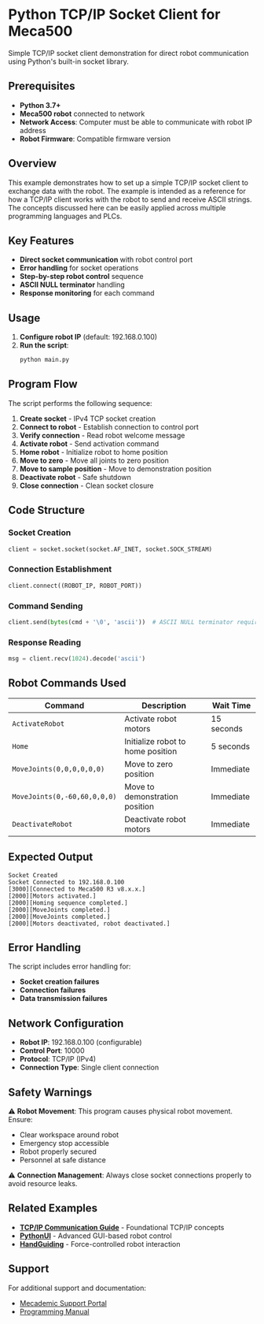 # Python TCP/IP Socket Client for Meca500

Simple TCP/IP socket client demonstration for direct robot communication using Python's built-in socket library.

## Prerequisites

- **Python 3.7+**
- **Meca500 robot** connected to network
- **Network Access**: Computer must be able to communicate with robot IP address
- **Robot Firmware**: Compatible firmware version

## Overview

This example demonstrates how to set up a simple TCP/IP socket client to exchange data with the robot. The example is intended as a reference for how a TCP/IP client works with the robot to send and receive ASCII strings. The concepts discussed here can be easily applied across multiple programming languages and PLCs.

## Key Features

- **Direct socket communication** with robot control port
- **Error handling** for socket operations
- **Step-by-step robot control** sequence
- **ASCII NULL terminator** handling
- **Response monitoring** for each command

## Usage

1. **Configure robot IP** (default: 192.168.0.100)
2. **Run the script**:
   ```bash
   python main.py
   ```

## Program Flow

The script performs the following sequence:

1. **Create socket** - IPv4 TCP socket creation
2. **Connect to robot** - Establish connection to control port
3. **Verify connection** - Read robot welcome message
4. **Activate robot** - Send activation command
5. **Home robot** - Initialize robot to home position
6. **Move to zero** - Move all joints to zero position
7. **Move to sample position** - Move to demonstration position
8. **Deactivate robot** - Safe shutdown
9. **Close connection** - Clean socket closure

## Code Structure

### Socket Creation
```python
client = socket.socket(socket.AF_INET, socket.SOCK_STREAM)
```

### Connection Establishment
```python
client.connect((ROBOT_IP, ROBOT_PORT))
```

### Command Sending
```python
client.send(bytes(cmd + '\0', 'ascii'))  # ASCII NULL terminator required
```

### Response Reading
```python
msg = client.recv(1024).decode('ascii')
```

## Robot Commands Used

| Command | Description | Wait Time |
|---------|-------------|-----------|
| `ActivateRobot` | Activate robot motors | 15 seconds |
| `Home` | Initialize robot to home position | 5 seconds |
| `MoveJoints(0,0,0,0,0,0)` | Move to zero position | Immediate |
| `MoveJoints(0,-60,60,0,0,0)` | Move to demonstration position | Immediate |
| `DeactivateRobot` | Deactivate robot motors | Immediate |

## Expected Output

```
Socket Created
Socket Connected to 192.168.0.100
[3000][Connected to Meca500 R3 v8.x.x.]
[2000][Motors activated.]
[2000][Homing sequence completed.]
[2000][MoveJoints completed.]
[2000][MoveJoints completed.]
[2000][Motors deactivated, robot deactivated.]
```

## Error Handling

The script includes error handling for:
- **Socket creation failures**
- **Connection failures**
- **Data transmission failures**

## Network Configuration

- **Robot IP**: 192.168.0.100 (configurable)
- **Control Port**: 10000
- **Protocol**: TCP/IP (IPv4)
- **Connection Type**: Single client connection

## Safety Warnings

⚠️ **Robot Movement**: This program causes physical robot movement. Ensure:
- Clear workspace around robot
- Emergency stop accessible
- Robot properly secured
- Personnel at safe distance

⚠️ **Connection Management**: Always close socket connections properly to avoid resource leaks.

## Related Examples

- **[TCP/IP Communication Guide](../../TCP-Communication/)** - Foundational TCP/IP concepts
- **[PythonUI](../PythonUI/)** - Advanced GUI-based robot control
- **[HandGuiding](../HandGuiding/)** - Force-controlled robot interaction

## Support

For additional support and documentation:
- [Mecademic Support Portal](https://www.mecademic.com/support/)
- [Programming Manual](https://www.mecademic.com/support/)